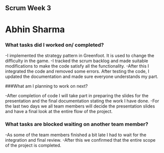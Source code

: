 ## Scrum Week 3

# Abhin Sharma

### What tasks did I worked on/ completed?

-I implemented the strategy pattern in Greenfoot. It is used to change the difficulty in the game.
-I tracked the scrum backlog and made suitable modifications to make the code satisfy all the functionality.
-After this I integrated the code and removed some errors. After testing the code, I updated the documentation and made sure everyone understands my part.  

###What am I planning to work on next?

-After completion of code I will take part in preparing the slides for the presentation and the final documentation stating the work I have done.
-For the last two days we all team members will decide the presentation slides and have a final look at the entire flow of the project.

### What tasks are blocked waiting on another team member?
-As some of the team members finished a bit late I had to wait for the integration and final review.
-After this we confirmed that the entire scope of the project is completed.




